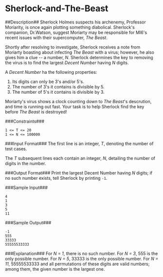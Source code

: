 Sherlock-and-The-Beast
======

##Description##
Sherlock Holmes suspects his archenemy, Professor Moriarity, is once again
plotting something diabolical. Sherlock's companion, Dr.Watson, suggest Moriarty
may be responsible for MI6's recent issues with their supercomputer, _The
Beast_.

Shortly after resolving to investigate, Sherlock receives a note from Moriarty
boasting about infecting _The Beast_ with a virus; however, he also gives him a
clue -- a number, _N_. Sherlock determines the key to removing the virus is to
find the largest _Decent Number_ having _N_ digits.

A _Decent Number_ ha the following properties:
1. Its digits can only be 3's and/or 5's.
2. The number of 3's it contains is divisible by 5.
3. The number of 5's it contains is divisible by 3.

Moriarty's virus shows a clock counting down to _The Beast_'s descrution, and
time is running out fast. Your task is to help Sherlock find the key before _The
Beast_ is destroyed!

###Constraints###
```
1 <= T <= 20
1 <= N <= 100000
```

###Input Format###
The first line is an integer, _T_, denoting the number of test cases.

The _T_ subsequent lines each contain an integer, _N_, detailing the number of
digits in the number.

###Output Format###
Print the largest Decent Number having _N_ digits; if no such number exists,
tell Sherlock by printing `-1`.

###Sample Input###
```
4
1
3
5
11
```

###Sample Output###
```
-1
555
33333
55555533333
```

###Explanation###
For _N = 1_, there is no such number.
For _N = 3_, 555 is the only possible number.
For _N = 5_, 33333 is the only possible number.
For _N = 11_, 55555533333 and all permutations of these digits are valid
numbers; among them, the given number is the largest one.
